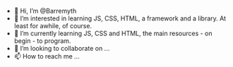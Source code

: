 - 👋 Hi, I’m @Barremyth
- 👀 I’m interested in learning JS, CSS, HTML, a framework and a library. At least for awhile, of course.
- 🌱 I’m currently learning JS, CSS and HTML, the main resources - on begin - to program.
- 💞️ I’m looking to collaborate on ...
- 📫 How to reach me ...

<!---
Barremyth/Barremyth is a ✨ special ✨ repository because its `README.md` (this file) appears on your GitHub profile.
You can click the Preview link to take a look at your changes.
--->
